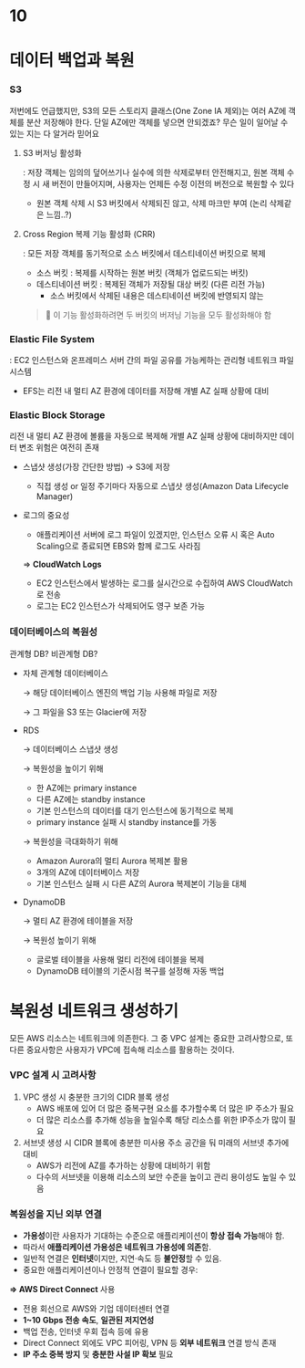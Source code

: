 # 10

# 데이터 백업과 복원

### S3

저번에도 언급했지만, S3의 모든 스토리지 클래스(One Zone IA 제외)는 여러 AZ에 객체를 분산 저장해야 한다. 단일 AZ에만 객체를 넣으면 안되겠죠? 무슨 일이 일어날 수 있는 지는 다 알거라 믿어요

1. S3 버저닝 활성화
    
    : 저장 객체는 임의의 덮어쓰기나 실수에 의한 삭제로부터 안전해지고, 원본 객체 수정 시 새 버전이 만들어지며, 사용자는 언제든 수정 이전의 버전으로 복원할 수 있다
    
    - 원본 객체 삭제 시 S3 버킷에서 삭제되진 않고, 삭제 마크만 부여 (논리 삭제같은 느낌..?)
2. Cross Region 복제 기능 활성화 (CRR)
    
    : 모든 저장 객체를 동기적으로 소스 버킷에서 데스티네이션 버킷으로 복제
    
    - 소스 버킷 : 복제를 시작하는 원본 버킷 (객체가 업로드되는 버킷)
    - 데스티네이션 버킷 : 복제된 객체가 저장될 대상 버킷 (다른 리전 가능)
        - 소스 버킷에서 삭제된 내용은 데스티네이션 버킷에 반영되지 않는
    
    > 📌 이 기능 활성화하려면 두 버킷의 버저닝 기능을 모두 활성화해야 함
    

### Elastic File System

: EC2 인스턴스와 온프레미스 서버 간의 파일 공유를 가능케하는 관리형 네트워크 파일 시스템

- EFS는 리전 내 멀티 AZ 환경에 데이터를 저장해 개별 AZ 실패 상황에 대비

### Elastic Block Storage

리전 내 멀티 AZ 환경에 볼륨을 자동으로 복제해 개별 AZ 실패 상황에 대비하지만 데이터 변조 위험은 여전히 존재

- 스냅샷 생성(가장 간단한 방법) → S3에 저장
    - 직접 생성 or 일정 주기마다 자동으로 스냅샷 생성(Amazon Data Lifecycle Manager)
- 로그의 중요성
    - 애플리케이션 서버에 로그 파일이 있겠지만, 인스턴스 오류 시 혹은 Auto Scaling으로 종료되면 EBS와 함께 로그도 사라짐
    
    ⇒ **CloudWatch Logs**
    
    - EC2 인스턴스에서 발생하는 로그를 실시간으로 수집하여 AWS CloudWatch로 전송
    - 로그는 EC2 인스턴스가 삭제되어도 영구 보존 가능

### 데이터베이스의 복원성

관계형 DB? 비관계형 DB?

- 자체 관계형 데이터베이스
    
    → 해당 데이터베이스 엔진의 백업 기능 사용해 파일로 저장
    
    → 그 파일을 S3 또는 Glacier에 저장
    
- RDS
    
    → 데이터베이스 스냅샷 생성
    
    → 복원성을 높이기 위해
    
    - 한 AZ에는 primary instance
    - 다른 AZ에는 standby instance
    - 기본 인스턴스의 데이터를 대기 인스턴스에 동기적으로 복제
    - primary instance 실패 시 standby instance를 가동
    
    → 복원성을 극대화하기 위해
    
    - Amazon Aurora의 멀티 Aurora 복제본 활용
    - 3개의 AZ에 데이터베이스 저장
    - 기본 인스턴스 실패 시 다른 AZ의 Aurora 복제본이 기능을 대체
- DynamoDB
    
    → 멀티 AZ 환경에 테이블을 저장
    
    → 복원성 높이기 위해
    
    - 글로벌 테이블을 사용해 멀티 리전에 테이블을 복제
    - DynamoDB 테이블의 기준시점 복구를 설정해 자동 백업

# 복원성 네트워크 생성하기

모든 AWS 리소스는 네트워크에 의존한다. 그 중 VPC 설계는 중요한 고려사항으로, 또 다른 중요사항은 사용자가 VPC에 접속해 리소스를 활용하는 것이다.

### VPC 설계 시 고려사항

1. VPC 생성 시 충분한 크기의 CIDR 블록 생성
    - AWS 배포에 있어 더 많은 중복구현 요소를 추가할수록 더 많은 IP 주소가 필요
    - 더 많은 리소스를 추가해 성능을 높일수록 해당 리소스를 위한 IP주소가 많이 필요
2. 서브넷 생성 시 CIDR 블록에 충분한 미사용 주소 공간을 둬 미래의 서브넷 추가에 대비
    - AWS가 리전에 AZ를 추가하는 상황에 대비하기 위함
    - 다수의 서브넷을 이용해 리소스의 보안 수준을 높이고 관리 용이성도 높일 수 있음

### 복원성을 지닌 외부 연결

- **가용성**이란 사용자가 기대하는 수준으로 애플리케이션이 **항상 접속 가능**해야 함.
- 따라서 **애플리케이션 가용성은 네트워크 가용성에 의존**함.
- 일반적 연결은 **인터넷**이지만, 지연·속도 등 **불안정**할 수 있음.
- 중요한 애플리케이션이나 안정적 연결이 필요할 경우:

**⇒ AWS Direct Connect** 사용

- 전용 회선으로 AWS와 기업 데이터센터 연결
- **1~10 Gbps 전송 속도**, **일관된 저지연성**
- 백업 전송, 인터넷 우회 접속 등에 유용
- Direct Connect 외에도 VPC 피어링, VPN 등 **외부 네트워크** 연결 방식 존재
- **IP 주소 중복 방지** 및 **충분한 사설 IP 확보** 필요

